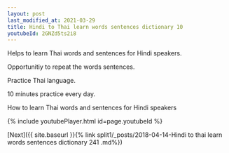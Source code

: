 ```yaml
---
layout: post
last_modified_at: 2021-03-29
title: Hindi to Thai learn words sentences dictionary 10 
youtubeId: 2GNZd5ts2i8
---
```

 
 
Helps to learn Thai words and sentences for Hindi speakers.

Opportunitiy to repeat the words sentences. 

Practice Thai language. 
 
10 minutes practice every day. 
 
How to learn Thai words and sentences for Hindi speakers 
 
{% include youtubePlayer.html id=page.youtubeId %}
 
 
[Next]({{ site.baseurl }}{% link  split1/_posts/2018-04-14-Hindi to thai learn words sentences dictionary 241 .md%})
 
